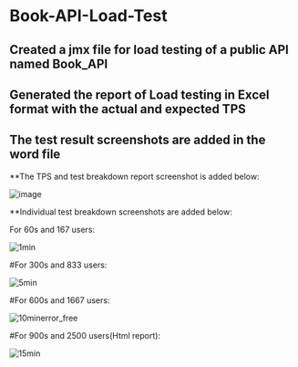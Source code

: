 # Book-API-Load-Test
## Created a jmx file for load testing of a public API named Book_API
## Generated the report of Load testing in Excel format with the actual and expected TPS
## The test result screenshots are added in the word file

**The TPS and test breakdown report screenshot is added below:

![image](https://user-images.githubusercontent.com/47983558/176115828-feb528f8-8218-41ee-b2ec-a0a4f6d55bf7.png)


**Individual test breakdown screenshots are added below:

For 60s and 167 users:

   ![1min](https://user-images.githubusercontent.com/47983558/176115290-95b2963e-ea9e-468a-9672-cdc5455074b5.PNG)


#For 300s and 833 users:

   ![5min](https://user-images.githubusercontent.com/47983558/176115370-277a9292-d6ce-4fc9-bee1-924acd727095.PNG)


#For 600s and 1667 users:

   ![10minerror_free](https://user-images.githubusercontent.com/47983558/176115473-979cb1c3-d438-4e06-8d69-5812e92f68f4.PNG)


#For 900s and 2500 users(Html report):

   ![15min](https://user-images.githubusercontent.com/47983558/176115571-6e2dd347-2d28-4b55-a123-1aac197be872.PNG)

